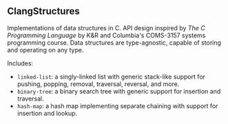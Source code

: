 ## ClangStructures

Implementations of data structures in C. API design inspired by _The C Programming Language_ by K&R and Columbia's COMS-3157 systems programming course. Data structures are type-agnostic, capable of storing and operating on any type.

Includes:
- `linked-list`: a singly-linked list with generic stack-like support for pushing, popping, removal, traversal, reversal, and more.
- `binary-tree`: a binary search tree with generic support for insertion and traversal.
- `hash-map`: a hash map implementing separate chaining with support for insertion and lookup.
